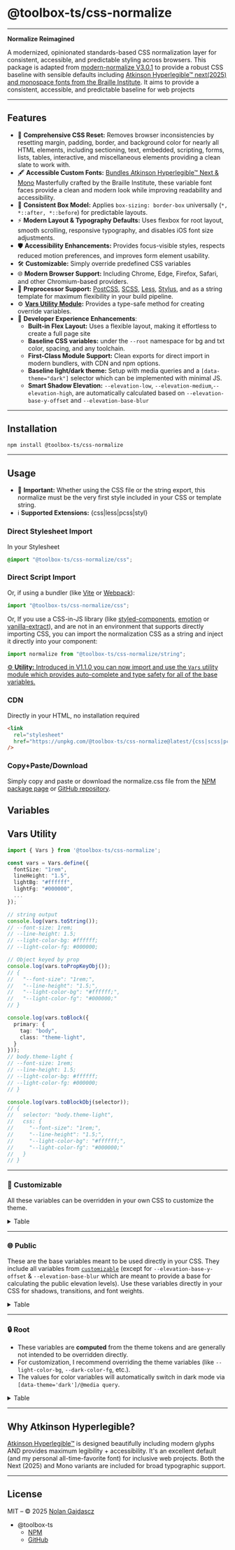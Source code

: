 # @toolbox-ts/css-normalize

---

**Normalize Reimagined**

A modernized, opinionated standards-based CSS normalization layer for
consistent, accessible, and predictable styling across browsers. This package is
adapted from
[modern-normalize V3.0.1](https://github.com/sindresorhus/modern-normalize) to
provide a robust CSS baseline with sensible defaults including
[Atkinson Hyperlegible™ next(2025) and monospace fonts from the Braille Institute](https://www.brailleinstitute.org/freefont/).
It aims to provide a consistent, accessible, and predictable baseline for web
projects

---

## Features

- 🧹 **Comprehensive CSS Reset:** Removes browser inconsistencies by resetting
  margin, padding, border, and background color for nearly all HTML elements,
  including sectioning, text, embedded, scripting, forms, lists, tables,
  interactive, and miscellaneous elements providing a clean slate to work with.
- 🖋️ **Accessible Custom Fonts:**
  [Bundles Atkinson Hyperlegible™ Next & Mono](https://www.brailleinstitute.org/freefont/)
  Masterfully crafted by the Braille Institute, these variable font faces
  provide a clean and modern look while improving readability and accessibility.
- 📐 **Consistent Box Model:** Applies `box-sizing: border-box` universally
  (`*, *::after, *::before`) for predictable layouts.
- ⚡ **Modern Layout & Typography Defaults:** Uses flexbox for root layout,
  smooth scrolling, responsive typography, and disables iOS font size
  adjustments.
- 🛡️ **Accessibility Enhancements:** Provides focus-visible styles, respects
  reduced motion preferences, and improves form element usability.
- 🛠️ **Customizable:** Simply override predefined CSS variables
- 🌐 **Modern Browser Support:** Including Chrome, Edge, Firefox, Safari, and
  other Chromium-based providers.
- 🔧 **Preprocessor Support:** [PostCSS](https://postcss.org/),
  [SCSS](https://sass-lang.com/), [Less](https://lesscss.org/),
  [Stylus](https://www.startpage.com/sp/search), and as a string template for
  maximum flexibility in your build pipeline.
- ⚙️ **[Vars Utility Module](#vars-utility):** Provides a type-safe method for
  creating override variables.
- 🚀 **Developer Experience Enhancements**:
  - **Built-in Flex Layout:** Uses a flexible layout, making it effortless to
    create a full page site
  - **Baseline CSS variables:** under the `--root` namespace for bg and txt
    color, spacing, and any toolchain.
  - **First-Class Module Support:** Clean exports for direct import in modern
    bundlers, with CDN and npm options.
  - **Baseline light/dark theme:** Setup with media queries and a
    `[data-theme="dark"]` selector which can be implemented with minimal JS.
  - **Smart Shadow Elevation:** `--elevation-low`,
    `--elevation-medium`,`--elevation-high`, are automatically calculated based
    on `--elevation-base-y-offset` and `--elevation-base-blur`

---

## Installation

```bash
npm install @toolbox-ts/css-normalize
```

---

## Usage

- 📌 **Important:** Whether using the CSS file or the string export, this
  normalize must be the very first style included in your CSS or template
  string.
- ℹ️ **Supported Extensions:** {css|less|pcss|styl}

### Direct Stylesheet Import

In your Stylesheet

```css
@import "@toolbox-ts/css-normalize/css";
```

### Direct Script Import

Or, if using a bundler (like [Vite](https://vitest.dev/) or
[Webpack](https://webpack.js.org/)):

```ts
import "@toolbox-ts/css-normalize/css";
```

Or, If you use a CSS-in-JS library (like
[styled-components](https://styled-components.com/),
[emotion](https://emotion.sh/docs/introduction) or
[vanilla-extract](https://vanilla-extract.style/)), and are not in an
environment that supports directly importing CSS, you can import the
normalization CSS as a string and inject it directly into your component:

```ts
import normalize from "@toolbox-ts/css-normalize/string";
```

[⚙️ **Utility:** Introduced in V1.1.0 you can now import and use the `Vars` utility module which provides auto-complete and type safety for all of the base variables.](#vars-utility)

### CDN

Directly in your HTML, no installation required

```html
<link
  rel="stylesheet"
  href="https://unpkg.com/@toolbox-ts/css-normalize@latest/{css|scss|pcss|less|styl}"
/>
```

### Copy+Paste/Download

Simply copy and paste or download the normalize.css file from the
[NPM package page](https://www.npmjs.com/package/@toolbox-ts/css-normalize) or
[GitHub repository](https://github.com/Gajdascz/toolbox-ts/tree/main/packages/css-normalize).

## Variables

## Vars Utility

```ts
import { Vars } from '@toolbox-ts/css-normalize';

const vars = Vars.define({
  fontSize: "1rem",
  lineHeight: "1.5",
  lightBg: "#ffffff",
  lightFg: "#000000",
  ...
});

// string output
console.log(vars.toString());
// --font-size: 1rem;
// --line-height: 1.5;
// --light-color-bg: #ffffff;
// --light-color-fg: #000000;

// Object keyed by prop
console.log(vars.toPropKeyObj());
// {
//   "--font-size": "1rem;",
//   "--line-height": "1.5;",
//   "--light-color-bg": "#ffffff;",
//   "--light-color-fg": "#000000;"
// }

console.log(vars.toBlock({
  primary: {
    tag: "body",
    class: "theme-light",
  }
}));
// body.theme-light {
// --font-size: 1rem;
// --line-height: 1.5;
// --light-color-bg: #ffffff;
// --light-color-fg: #000000;
// }

console.log(vars.toBlockObj(selector));
// {
//   selector: "body.theme-light",
//   css: {
//     "--font-size": "1rem;",
//     "--line-height": "1.5;",
//     "--light-color-bg": "#ffffff;",
//     "--light-color-fg": "#000000;"
//   }
// }
```

---

### 🎨 Customizable

All these variables can be overridden in your own CSS to customize the theme.

<details><Summary>Table</Summary>

| Variable Name                   | Default Value                | Description / Usage                          |
| ------------------------------- | ---------------------------- | -------------------------------------------- |
| `--{light,dark}-color-bg`       | `#fcfaff,#0f0e11`            | Main background color                        |
| `--{light,dark}-color-fg`       | `#1f0044,#fcfaff`            | Main foreground/text color                   |
| `--{light,dark}-color-primary`  | `#5b21b6,#d8b4fe`            | Primary color for links, buttons             |
| `--{light,dark}-color-accent`   | `#4c1d95,#a78bfa`            | Accent color for hover, highlights           |
| `--{light,dark}-color-emphasis` | `#3c0d99,#f3e8ff`            | Emphasis color for focus, strong UI          |
| `--{light,dark}-color-muted`    | `#59597a,#c9b8d1`            | Muted/secondary text, visited links          |
| `--{light,dark}-border-color`   | `var(--root-color-emphasis)` | Border color                                 |
| `--{light,dark}-shadow-color`   | `var(--root-color-emphasis)` | Shadow color                                 |
| `--{light,dark}-outline-color`  | `var(--root-color-emphasis)` | Outline color                                |
| `--outline-width`               | `2px`                        | Outline width                                |
| `--border-radius`               | `0.5rem`                     | Border radius                                |
| `--border-width`                | `1px`                        | Border width                                 |
| `--outline-offset`              | `2px`                        | Outline offset                               |
| `--transition-duration`         | `0.3s`                       | Transition duration for interactive elements |
| `--elevation-base-y-offset`     | `1.5px`                      | Shadow Y offset base                         |
| `--elevation-base-blur`         | `3px`                        | Shadow blur base                             |
| `--bold`                        | `600`                        | Font weight for bold                         |
| `--bolder`                      | `700`                        | Font weight for bolder                       |
| `--font-size`                   | `20px`                       | Base font size                               |
| `--line-height`                 | `1.5`                        | Base line height                             |
| `--letter-spacing`              | `0.01em`                     | Base letter spacing                          |
| `--padding`                     | `0.5rem`                     | Base padding                                 |

</details>

---

### 🌐 Public

These are the base variables meant to be used directly in your CSS. They include
all variables from [`customizable`](#-customizable) (except for
`--elevation-base-y-offset` & `--elevation-base-blur` which are meant to provide
a base for calculating the public elevation levels). Use these variables
directly in your CSS for shadows, transitions, and font weights.

<Details><Summary>Table</Summary>

| Variable Name                      | Default Value / Computed From                                                                                                                                                                           | Description / Usage                 |
| ---------------------------------- | ------------------------------------------------------------------------------------------------------------------------------------------------------------------------------------------------------- | ----------------------------------- |
| `--boldest`                        | `900`                                                                                                                                                                                                   | Strongest font weight               |
| `--elevation-low`                  | `0 var(--root-elevation-base-y-offset) var(--root-elevation-base-blur) var(--root-shadow-color)`                                                                                                        | Low elevation shadow                |
| `--elevation-medium`               | `0 calc(var(--root-elevation-base-y-offset) * 2) calc(var(--root-elevation-base-blur) * 2) var(--root-shadow-color)`                                                                                    | Medium elevation shadow             |
| `--elevation-high`                 | `0 calc(var(--root-elevation-base-y-offset) * 4) calc(var(--root-elevation-base-blur) * 4) var(--root-shadow-color)`                                                                                    | High elevation shadow               |
| `--interactive-element-transition` | `background-color var(--root-transition-duration) ease, color var(--root-transition-duration) ease, border-color var(--root-transition-duration) ease, box-shadow var(--root-transition-duration) ease` | Transition for interactive elements |

</Details>

---

### 🔒 Root

- These variables are **computed** from the theme tokens and are generally not
  intended to be overridden directly.
- For customization, I recommend overriding the theme variables (like
  `--light-color-bg`, `--dark-color-fg`, etc.).
- The values for color variables will automatically switch in dark mode via
  `[data-theme='dark']/@media query`.

<Details><Summary>Table</Summary>

| Variable Name                    | Default Value / Computed From                                                                                               | Description / Usage                                 |
| -------------------------------- | --------------------------------------------------------------------------------------------------------------------------- | --------------------------------------------------- |
| `--root-font-family`             | `'atkinson-next', system-ui, ...`                                                                                           | Base font family for body text                      |
| `--root-font-family-mono`        | `'atkinson-mono', ui-monospace, ...`                                                                                        | Monospace font family                               |
| `--root-line-height`             | `var(--line-height, 1.5)`                                                                                                   | Computed line height                                |
| `--root-letter-spacing`          | `var(--letter-spacing, 0.01em)`                                                                                             | Computed letter spacing                             |
| `--root-font-size`               | `var(--font-size, 20px)`                                                                                                    | Computed font size                                  |
| `--root-padding`                 | `var(--padding, 0.5rem)`                                                                                                    | Computed base padding                               |
| `--root-transition-duration`     | `var(--transition-duration, 0.3s)`                                                                                          | Computed transition duration                        |
| `--root-color-bg`                | `var(--light-color-bg, #fcfaff)`<br>(dark: `var(--dark-color-bg, #0f0e11)`)                                                 | Main background color (auto-switches by theme)      |
| `--root-color-fg`                | `var(--light-color-fg, #1f0044)`<br>(dark: `var(--dark-color-fg, #fcfaff)`)                                                 | Main foreground/text color (auto-switches by theme) |
| `--root-color-primary`           | `var(--light-color-primary, #5b21b6)`<br>(dark: `var(--dark-color-primary, #d8b4fe)`)                                       | Primary color (links, buttons)                      |
| `--root-color-accent`            | `var(--light-color-accent, #4c1d95)`<br>(dark: `var(--dark-color-accent, #a78bfa)`)                                         | Accent color (hover, highlights, borders)           |
| `--root-color-emphasis`          | `var(--light-color-emphasis, #3c0d99)`<br>(dark: `var(--dark-color-emphasis, #f3e8ff)`)                                     | Emphasis color (focus, strong UI, borders)          |
| `--root-color-muted`             | `var(--light-color-muted, #59597a)`<br>(dark: `var(--dark-color-muted, #c9b8d1)`)                                           | Muted/secondary text, visited links                 |
| `--root-border-color`            | `var(--light-border-color, var(--root-color-emphasis))`<br>(dark: `var(--dark-border-color, var(--root-color-emphasis))`)   | Border color                                        |
| `--root-shadow-color`            | `var(--light-shadow-color, var(--root-color-emphasis))`<br>(dark: `var(--dark-shadow-color, var(--root-color-emphasis))`)   | Shadow color                                        |
| `--root-outline-color`           | `var(--light-outline-color, var(--root-color-emphasis))`<br>(dark: `var(--dark-outline-color, var(--root-color-emphasis))`) | Outline color                                       |
| `--root-outline-width`           | `var(--light-outline-width, 2px)`                                                                                           | Outline width                                       |
| `--root-outline-offset`          | `var(--outline-offset, 2px)`                                                                                                | Outline offset                                      |
| `--root-outline`                 | `var(--root-outline-width) solid var(--root-color-emphasis)`                                                                | Computed outline style                              |
| `--root-border-radius`           | `var(--border-radius, 0.5rem)`                                                                                              | Border radius                                       |
| `--root-border-width`            | `var(--border-width, 1px)`                                                                                                  | Border width                                        |
| `--root-border`                  | `var(--root-border-width) solid var(--root-color-emphasis)`                                                                 | Computed border style                               |
| `--root-bold`                    | `max(var(--bold, 600), 699)`                                                                                                | Computed bold font weight                           |
| `--root-bolder`                  | `max(var(--bolder, 700), 899)`                                                                                              | Computed bolder font weight                         |
| `--root-elevation-base-y-offset` | `var(--elevation-base-y-offset, 1.5px)`                                                                                     | Shadow Y offset base                                |
| `--root-elevation-base-blur`     | `var(--elevation-base-blur, 3px)`                                                                                           | Shadow blur base                                    |

</Details>

---

## Why Atkinson Hyperlegible?

[Atkinson Hyperlegible™](https://www.brailleinstitute.org/freefont/) is
designed beautifully including modern glyphs AND provides maximum legibility +
accessibility. It's an excellent default (and my personal all-time-favorite
font) for inclusive web projects. Both the Next (2025) and Mono variants are
included for broad typographic support.

---

## License

MIT – © 2025 [Nolan Gajdascz](https://github.com/gajdascz)

- @toolbox-ts
  - [NPM](https://www.npmjs.com/org/toolbox-ts)
  - [GitHub](https://github.com/toolbox-ts/toolbox-ts)
